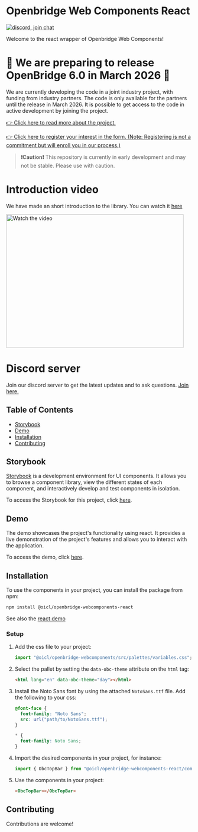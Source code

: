 # Openbridge Web Components React

[![discord, join chat](https://img.shields.io/badge/discord-join_chat-brightgreen.svg?logo=discord&labelColor=white&style=flat&color=%235865F2)](https://discord.gg/c2dYxcMd)

Welcome to the react wrapper of Openbridge Web Components!

# 🎉 We are preparing to release OpenBridge 6.0 in March 2026 🎉

We are currently developing the code in a joint industry project, with funding from industry partners.
The code is only available for the partners until the release in March 2026. It is possible to get access to the code in active development by joining the project.

[👉 Click here to read more about the project.](https://docs.google.com/document/d/18ytBiUrfQrMYOPPz-hd7pgPjnG8ZBG-zr9xYl5Y2TTs/edit?tab=t.0)

[👉 Click here to register your interest in the form. (Note: Registering is not a commitment but will enroll you in our process.)](https://docs.google.com/forms/d/e/1FAIpQLSd2H7bbL_duBTMhHzjw7W52H9XXAiJ9A3sL7PsrfCTW_bNUhw/viewform)

> **❗Caution❗** This repository is currently in early development and may not be stable. Please use with caution.

# Introduction video

We have made an short introduction to the library. You can watch it [here](https://www.youtube.com/watch?v=5DiEA4voqzI)

<a href="http://www.youtube.com/watch?feature=player_embedded&v=5DiEA4voqzI" target="_blank">
 <img src="https://img.youtube.com/vi/5DiEA4voqzI/0.jpg" alt="Watch the video" width="480" height="360" />
</a>

# Discord server

Join our discord server to get the latest updates and to ask questions. [Join here.](https://discord.gg/c2dYxcMd)

## Table of Contents

- [Storybook](#storybook)
- [Demo](#demo)
- [Installation](#installation)
- [Contributing](#contributing)

## Storybook

[Storybook](https://storybook.js.org/) is a development environment for UI components. It allows you to browse a component library, view the different states of each component, and interactively develop and test components in isolation.

To access the Storybook for this project, click [here](https://openbridge-storybook.web.app).

## Demo

The demo showcases the project's functionality using react. It provides a live demonstration of the project's features and allows you to interact with the application.

To access the demo, click [here](https://openbridge-demo.web.app/).

## Installation

To use the components in your project, you can install the package from npm:

```bash
npm install @oicl/openbridge-webcomponents-react
```

See also the [react demo](https://github.com/Ocean-Industries-Concept-Lab/openbridge-webcomponents/tree/main/packages/react-demo)

### Setup

1. Add the css file to your project:
   ```javascript
   import "@oicl/openbridge-webcomponents/src/palettes/variables.css";
   ```
2. Select the pallet by setting the `data-obc-theme` attribute on the `html` tag:
   ```html
   <html lang="en" data-obc-theme="day"></html>
   ```
3. Install the Noto Sans font by using the attached `NotoSans.ttf` file. Add the following to your css:

   ```css
   @font-face {
     font-family: "Noto Sans";
     src: url("path/to/NotoSans.ttf");
   }

   * {
     font-family: Noto Sans;
   }
   ```

4. Import the desired components in your project, for instance:

   ```javascript
   import { ObcTopBar } from "@oicl/openbridge-webcomponents-react/components/top-bar/top-bar";
   ```

5. Use the components in your project:
   ```html
   <ObcTopBar></ObcTopBar>
   ```

## Contributing

Contributions are welcome!
